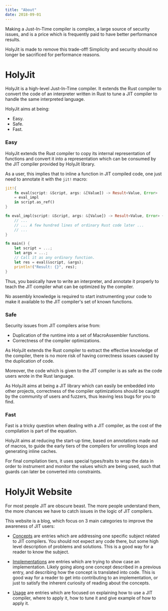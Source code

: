 ```yaml
---
title: "About"
date: 2018-09-01
---
```


Making a Just-In-Time compiler is complex, a large source of security
issues, and is a price which is frequently paid to have better performance
results.

HolyJit is made to remove this trade-off! Simplicity and security should no
longer be sacrificed for performance reasons.

# HolyJit

HolyJit is a high-level Just-In-Time compiler. It extends the Rust compiler
to convert the code of an interpreter written in Rust to tune a JIT compiler
to handle the same interpreted language.

HolyJit aims at being:

 * Easy.
 * Safe.
 * Fast.

### Easy

HolyJit extends the Rust compiler to copy its internal representation of
functions and convert it into a representation which can be consumed by the
JIT compiler provided by HolyJit library.

As a user, this implies that to inline a function in JIT compiled code, one
just need to annotate it with the `jit!` macro:

```rust
jit!{
    fn eval(script: &Script, args: &[Value]) -> Result<Value, Error>
    = eval_impl
    in script.as_ref()
}

fn eval_impl(script: &Script, args: &[Value]) -> Result<Value, Error> {
    // ...
    // ... A few hundred lines of ordinary Rust code later ...
    // ...
}

fn main() {
    let script = ...;
    let args = ...;
    // Call it as any ordinary function.
    let res = eval(&script, &args);
    println!("Result: {}", res);
}
```

Thus, you basically have to write an interpreter, and annotate it properly
to teach the JIT compiler what can be optimized by the compiler.

No assembly knowledge is required to start instrumenting your code to make
it available to the JIT compiler's set of known functions.

### Safe

Security issues from JIT compilers arise from:
  * Duplication of the runtime into a set of MacroAssembler functions.
  * Correctness of the compiler optimizations.

As HolyJit extends the Rust compiler to extract the effective knowledge of
the compiler, there is no more risk of having correctness issues caused by
the duplication of code.

Moreover, the code which is given to the JIT compiler is as safe as the code
users wrote in the Rust language.

As HolyJit aims at being a JIT library which can easily be embedded into
other projects, correctness of the compiler optimizations should be caught
by the community of users and fuzzers, thus leaving less bugs for you to
find.

### Fast

Fast is a tricky question when dealing with a JIT compiler, as the cost of
the compilation is part of the equation.

HolyJit aims at reducing the start-up time, based on annotations made out of
macros, to guide the early tiers of the compilers for unrolling loops and
generating inline caches.

For final compilation tiers, it uses special types/traits to wrap the data
in order to instrument and monitor the values which are being used, such
that guards can later be converted into constraints.

# HolyJit Website

For most people JIT are obscure beast. The more people understand them, the more
chances we have to catch issues in the logic of JIT compilers.

This website is a blog, which focus on 3 main categories to improve the
awareness of JIT users:

 * [Concepts](/categories/concepts/) are entries which are addressing one
   specific subject related to JIT compilers. You should not expect any code
   there, but some high level description of problems and solutions. This is a
   good way for a reader to know the subject.

 * [Implementations](/categories/implementations/) are entries which are
   trying to show case an implementation. Likely going along one concept
   described in a previous entry, and describing how the concept is translated
   into code. This is good way for a reader to get into contributing to an
   implementation, or just to satisfy the inherent curiosity of reading about
   the concepts.

 * [Usage](/categories/usage/) are entries which are focused on explaining how
   to use a JIT compiler, where to apply it, how to tune it and give example of
   how to apply it.
